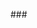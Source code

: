 ###<!---li class="nav-item dropdown">
              <a class="nav-link dropdown-toggle" href="#" id="navbarDropdown" role="button" data-toggle="dropdown" aria-haspopup="true" aria-expanded="false">
                Locations
              </a>
              <div class="dropdown-menu" aria-labelledby="navbarDropdown">
                  {% for location in locations %}
                <a class="dropdown-item" href="{% url 'location' location.id %}">{{location}}</a>
                  {% endfor %}
            </li-->